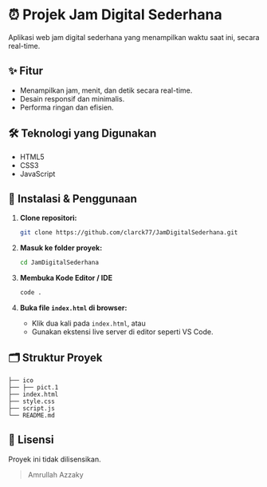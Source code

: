 # ⏰ Projek Jam Digital Sederhana

Aplikasi web jam digital sederhana yang menampilkan waktu saat ini, secara real-time. 

## ✨ Fitur
- Menampilkan jam, menit, dan detik secara real-time.
- Desain responsif dan minimalis.
- Performa ringan dan efisien.

## 🛠️ Teknologi yang Digunakan
- HTML5
- CSS3
- JavaScript 

## 🚀 Instalasi & Penggunaan
1. **Clone repositori:**
   ```bash
   git clone https://github.com/clarck77/JamDigitalSederhana.git
   ```

2. **Masuk ke folder proyek:**
   ```bash
   cd JamDigitalSederhana
   ```

3. **Membuka Kode Editor / IDE**
   ```bash
   code . 
   ```

4. **Buka file `index.html` di browser:**
   - Klik dua kali pada `index.html`, atau
   - Gunakan ekstensi live server di editor seperti VS Code.

## 🗂️ Struktur Proyek
```
├── ico
├── ├── pict.1
├── index.html    
├── style.css     
├── script.js
└── README.md     
```

## 📄 Lisensi
Proyek ini tidak dilisensikan.

> Amrullah Azzaky
